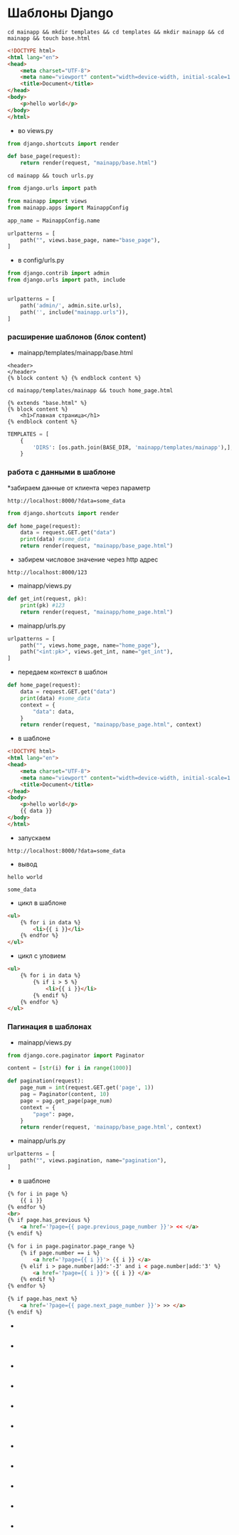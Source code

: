 # Шаблоны Django
```
cd mainapp && mkdir templates && cd templates && mkdir mainapp && cd mainapp && touch base.html
```
```html
<!DOCTYPE html>
<html lang="en">
<head>
    <meta charset="UTF-8">
    <meta name="viewport" content="width=device-width, initial-scale=1.0">
    <title>Document</title>
</head>
<body>
    <p>hello world</p>
</body>
</html>
```
* во views.py
```python
from django.shortcuts import render

def base_page(request):
    return render(request, "mainapp/base.html")
```
```
cd mainapp && touch urls.py
```
```python
from django.urls import path

from mainapp import views
from mainapp.apps import MainappConfig

app_name = MainappConfig.name

urlpatterns = [
    path("", views.base_page, name="base_page"),
]
```
* в config/urls.py
```python
from django.contrib import admin
from django.urls import path, include


urlpatterns = [
    path('admin/', admin.site.urls),
    path('', include("mainapp.urls")),
]
```
### расширение шаблонов (блок content)
* mainapp/templates/mainapp/base.html
```
<header>
</header>
{% block content %} {% endblock content %}
```
```
cd mainapp/templates/mainapp && touch home_page.html
```
```
{% extends "base.html" %}
{% block content %}
    <h1>Главная страница</h1>
{% endblock content %}
```
```python
TEMPLATES = [
    {
        'DIRS': [os.path.join(BASE_DIR, 'mainapp/templates/mainapp'),],
    }
```
### работа с данными в шаблоне
*забираем данные от клиента через параметр
```
http://localhost:8000/?data=some_data
```
```python
from django.shortcuts import render

def home_page(request):
    data = request.GET.get("data")
    print(data) #some_data
    return render(request, "mainapp/base_page.html")
```
* забирем числовое значение через http адрес
```
http://localhost:8000/123
```
* mainapp/views.py
```python
def get_int(request, pk):
    print(pk) #123
    return render(request, "mainapp/home_page.html")
```
* mainapp/urls.py
```python
urlpatterns = [
    path("", views.home_page, name="home_page"),
    path("<int:pk>", views.get_int, name="get_int"),
]
```
* передаем контекст в шаблон
```python
def home_page(request):
    data = request.GET.get("data")
    print(data) #some_data
    context = {
        "data": data,
    }
    return render(request, "mainapp/base_page.html", context)
```
* в шаблоне
```html
<!DOCTYPE html>
<html lang="en">
<head>
    <meta charset="UTF-8">
    <meta name="viewport" content="width=device-width, initial-scale=1.0">
    <title>Document</title>
</head>
<body>
    <p>hello world</p>
    {{ data }}
</body>
</html>
```
* запускаем
```
http://localhost:8000/?data=some_data
```
* вывод
```
hello world

some_data
```
* цикл в шаблоне
```html
<ul>
    {% for i in data %}
        <li>{{ i }}</li>
    {% endfor %}
</ul>
```
* цикл с уловием
```html
<ul>
    {% for i in data %}
        {% if i > 5 %}
            <li>{{ i }}</li>
        {% endif %}
    {% endfor %}
</ul>
```
### Пагинация в шаблонах
* mainapp/views.py
```python
from django.core.paginator import Paginator

content = [str(i) for i in range(1000)]

def pagination(request):
    page_num = int(request.GET.get('page', 1))
    pag = Paginator(content, 10)
    page = pag.get_page(page_num)
    context = {
        "page": page,
    }
    return render(request, 'mainapp/base_page.html', context)
```
* mainapp/urls.py
```python
urlpatterns = [
    path("", views.pagination, name="pagination"),
]
```
* в шаблоне
```html
{% for i in page %}
    {{ i }}
{% endfor %}
<br>
{% if page.has_previous %}
    <a href='?page={{ page.previous_page_number }}'> << </a>
{% endif %}

{% for i in page.paginator.page_range %}
    {% if page.number == i %}
        <a href='?page={{ i }}'> {{ i }} </a>
    {% elif i > page.number|add:'-3' and i < page.number|add:'3' %}
        <a href='?page={{ i }}'> {{ i }} </a>
    {% endif %}
{% endfor %}

{% if page.has_next %}
    <a href='?page={{ page.next_page_number }}'> >> </a>
{% endif %}
```
* 
```

```
* 
```

```
* 
```

```
* 
```

```
* 
```

```
* 
```

```
* 
```

```
* 
```

```
* 
```

```
* 
```

```
* 
```

```
